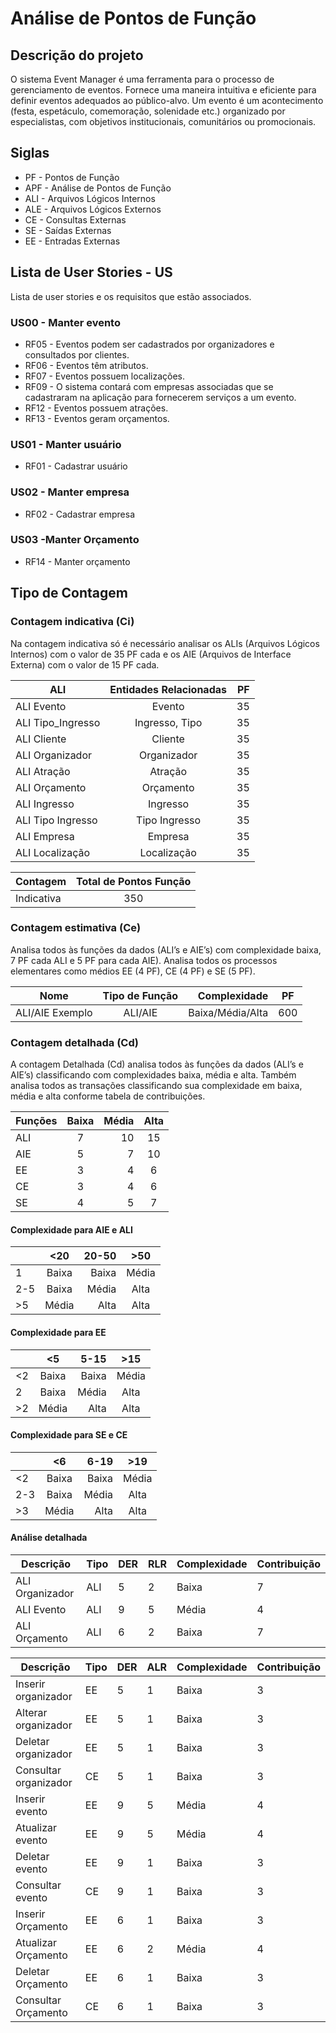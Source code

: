 # Análise de Pontos de Função

## Descrição do projeto
O sistema Event Manager é uma ferramenta para o processo de gerenciamento de eventos. Fornece uma maneira intuitiva e eficiente para definir eventos adequados ao público-alvo. Um evento é um acontecimento (festa, espetáculo, comemoração, solenidade etc.) organizado por especialistas, com objetivos institucionais, comunitários ou promocionais.

## Siglas
*  PF - Pontos de Função
*	 APF - Análise de Pontos de Função
*	 ALI - Arquivos Lógicos Internos
*	 ALE - Arquivos Lógicos Externos
*	 CE -  Consultas Externas
*	 SE -  Saídas Externas
*	 EE -  Entradas Externas

## Lista de User Stories - US
Lista de user stories e os requisitos que estão associados.

### US00 - Manter evento
* RF05 - Eventos podem ser cadastrados por organizadores e consultados por clientes.
* RF06 - Eventos têm atributos.
* RF07 - Eventos possuem localizações.
* RF09 - O sistema contará com empresas associadas que se cadastraram na aplicação para fornecerem serviços a um evento.
* RF12 - Eventos possuem atrações.
* RF13 - Eventos geram orçamentos.

### US01 - Manter usuário
* RF01 - Cadastrar usuário

### US02 - Manter empresa
* RF02 - Cadastrar empresa

### US03 -Manter Orçamento
* RF14 - Manter orçamento

## Tipo de Contagem

### Contagem indicativa (Ci)
Na contagem indicativa só é necessário analisar os ALIs (Arquivos Lógicos Internos) com o valor de 35 PF cada e os AIE (Arquivos de Interface Externa) com o valor de 15 PF cada.

|         ALI          		|       Entidades Relacionadas     |  PF |
| ------------------------------|:--------------------------------:| ---:|
|     ALI Evento       		|              Evento              |  35 |
|     ALI Tipo_Ingresso      	|	   Ingresso, Tipo	   |  35 |
|     ALI Cliente      		|              Cliente             |  35 |
|    ALI Organizador   		|             Organizador          |  35 |
|     ALI Atração      		|              Atração             |  35 |
|     ALI Orçamento    		|             Orçamento            |  35 |
|     ALI Ingresso     		|              Ingresso            |  35 |
|    ALI Tipo Ingresso 		|            Tipo Ingresso         |  35 |
|     ALI Empresa      		|              Empresa             |  35 |
|    ALI Localização   		|             Localização          |  35 |

|     Contagem     |  Total de Pontos Função |
| -----------------|:-----------------------:|
|    Indicativa    |          350            |

### Contagem estimativa (Ce)
Analisa todos às funções da dados (ALI’s e AIE’s) com complexidade baixa, 7 PF cada ALI e 5 PF para cada AIE).
	Analisa todos os processos elementares como médios EE (4 PF), CE (4 PF) e SE (5 PF). 


|       Nome        |   Tipo de Função   |      Complexidade    |  PF |
| ----------------- |:------------------:| --------------------:|:---:|
|  ALI/AIE Exemplo  |       ALI/AIE      |    Baixa/Média/Alta  | 600 | 


### Contagem detalhada (Cd)
A contagem Detalhada (Cd) analisa todos às funções da dados (ALI’s e AIE’s) classificando com complexidades baixa, média e alta. Também analisa todos as transações classificando sua complexidade em baixa, média e alta conforme tabela de contribuições. 

|     Funções      |     Baixa     |      Média    |     Alta    |
| ---------------- |:-------------:| -------------:|:-----------:|
|       ALI        |       7       |       10      |      15     | 
|       AIE        |       5       |       7       |      10     | 
|       EE         |       3       |       4       |      6      | 
|       CE         |       3       |       4       |      6      | 
|       SE         |       4       |       5       |      7      | 

#### Complexidade para AIE e ALI
|                  |        <20        |      20-50       |      >50      |
| ---------------- |:-----------------:| ----------------:|:-------------:|
|        1         |       Baixa       |       Baixa      |      Média    | 
|       2-5        |       Baixa       |       Média      |      Alta     | 
|       >5         |       Média       |       Alta       |      Alta     | 

#### Complexidade para EE
|                  |        <5         |       5-15       |      >15      |
| ---------------- |:-----------------:| ----------------:|:-------------:|
|        <2        |       Baixa       |       Baixa      |      Média    | 
|         2        |       Baixa       |       Média      |      Alta     | 
|        >2        |       Média       |       Alta       |      Alta     | 

#### Complexidade para SE e CE
|                  |        <6         |       6-19       |      >19      |
| ---------------- |:-----------------:| ----------------:|:-------------:|
|        <2        |       Baixa       |       Baixa      |      Média    | 
|        2-3       |       Baixa       |       Média      |      Alta     | 
|        >3        |       Média       |       Alta       |      Alta     | 

#### Análise detalhada

|      Descrição      		|       Tipo    |       DER     |      RLR    	|      Complexidade     |      	Contribuição	|
| ------------------------------|---------------|---------------|---------------|-----------------------|-----------------------|
|	ALI Organizador		|	ALI	|	5	|	2	|	Baixa		|	7		|
|	ALI Evento		|	ALI	|	 9	|	5	|	Média		|	    4		|
|	ALI Orçamento		|	ALI	|	6	|	2	|	Baixa		|	7		|


|      Descrição      		|       Tipo    |       DER     |	ALR    	|      Complexidade     |      	Contribuição	|
| ------------------------------|---------------|---------------|---------------|-----------------------|-----------------------|
|	Inserir organizador	|	EE	|	5	|	1	|	Baixa		|	3		|
|	Alterar organizador	|	EE	|	5	|	1	|	Baixa		|	3		|
|	Deletar organizador	|	EE	|	5	|	1	|	Baixa		|	3		|
|	Consultar organizador	|	CE	|	5	|	1	|	Baixa		|	3		|
|	Inserir evento		|	EE	|	 9	|	5	|	Média		|	    4		|
|	Atualizar evento 	|	EE	|	 9	|	5	|	Média		|	    4		|
|	Deletar evento		|	EE	|	 9	|	1	|	Baixa		|	    3		|
|	Consultar evento	|	CE	|	 9	|	1	|	Baixa		|	    3		|
|	Inserir Orçamento	|	EE	|	 6	|	1	|	Baixa		|	    3		|
|	Atualizar Orçamento 	|	EE	|	 6	|	2	|	Média		|	    4		|
|	Deletar Orçamento	|	EE	|	 6	|	1	|	Baixa		|	    3		|
|	Consultar Orçamento	|	CE	|	 6	|	1	|	Baixa		|	    3		|

